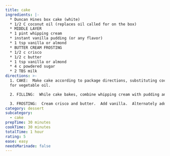 ```yaml
---
title: cake
ingredients: |-
  * Duncan Hines box cake (white)
  * 1/2 C coconut oil (replaces oil called for on the box)
  * MIDDLE LAYER
  * 1 pint whipping cream
  * instant vanilla pudding (or any flavor)
  * 1 tsp vanilla or almond
  * BUTTER CREAM FROSTING
  * 1/2 c crisco
  * 1/2 c butter
  * 1 tsp vanilla or almond
  * 4 c powdered sugar
  * 2 TBS milk
directions: >-
  1. CAKE:  Make cake according to package directions, substituting coconut oil
  for vegetable oil.

  2. FILLING:  While cake bakes, combine whipping cream with pudding and vanilla.  Beat until thick mousse forms.

  3. FROSTING:  Cream crisco and butter.  Add vanilla.  Alternately add sugar and TBS milk until combined.
category: dessert
subcategory:
  - cake
prepTime: 30 minutes
cookTime: 30 minutes
totalTime: 1 hour
rating: 5
ease: easy
needsMarinade: false
---
```

